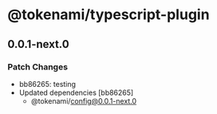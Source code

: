 # @tokenami/typescript-plugin

## 0.0.1-next.0

### Patch Changes

- bb86265: testing
- Updated dependencies [bb86265]
  - @tokenami/config@0.0.1-next.0
